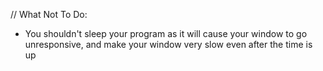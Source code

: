 // What Not To Do:
- You shouldn't sleep your program as it will cause your window to go unresponsive, and make your window very slow even after the time is up
